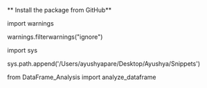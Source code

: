 ** Install the package from GitHub**

import warnings

warnings.filterwarnings("ignore")

import sys

sys.path.append('/Users/ayushyapare/Desktop/Ayushya/Snippets')

from DataFrame_Analysis import analyze_dataframe
